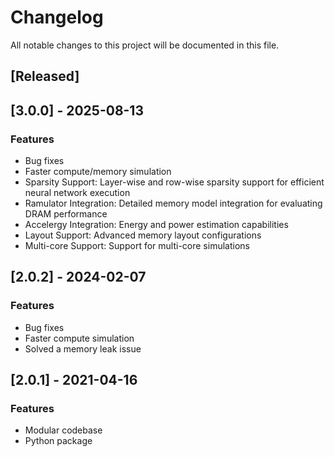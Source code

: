 # Changelog

All notable changes to this project will be documented in this file.

## [Released]

## [3.0.0] - 2025-08-13

### Features
- Bug fixes
- Faster compute/memory simulation
- Sparsity Support: Layer-wise and row-wise sparsity support for efficient neural network execution
- Ramulator Integration: Detailed memory model integration for evaluating DRAM performance
- Accelergy Integration: Energy and power estimation capabilities
- Layout Support: Advanced memory layout configurations
- Multi-core Support: Support for multi-core simulations


## [2.0.2] - 2024-02-07

### Features
- Bug fixes
- Faster compute simulation
- Solved a memory leak issue
  
## [2.0.1] - 2021-04-16

### Features
- Modular codebase
- Python package
